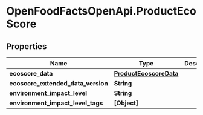 # OpenFoodFactsOpenApi.ProductEcoScore

## Properties

Name | Type | Description | Notes
------------ | ------------- | ------------- | -------------
**ecoscore_data** | [**ProductEcoscoreData**](ProductEcoscoreData.md) |  | [optional] 
**ecoscore_extended_data_version** | **String** |  | [optional] 
**environment_impact_level** | **String** |  | [optional] 
**environment_impact_level_tags** | **[Object]** |  | [optional] 



